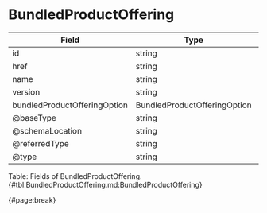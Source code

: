 <!--
    ATTENTION: This file was generated via gradle!
               Do NOT manually edit this file! Any such changes will be overwritten!
-->

# BundledProductOffering

| Field | Type | Format | Required |
| ------- | ------- | ------- | --- |
| id | string | N/A | Yes |
| href | string | uri | No |
| name | string | N/A | No |
| version | string | N/A | No |
| bundledProductOfferingOption | BundledProductOfferingOption | N/A | No |
| @baseType | string | N/A | No |
| @schemaLocation | string | N/A | No |
| @referredType | string | N/A | No |
| @type | string | "BundledProductOffering" | Yes |

Table: Fields of BundledProductOffering. {#tbl:BundledProductOffering.md:BundledProductOffering}

{#page:break}

